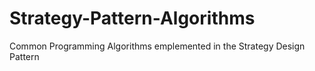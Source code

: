 # Strategy-Pattern-Algorithms
Common Programming Algorithms emplemented in the Strategy Design Pattern
